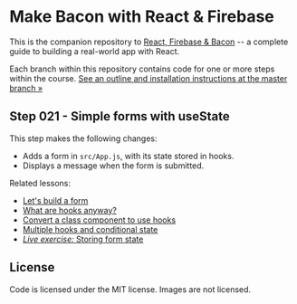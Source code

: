 Make Bacon with React & Firebase
================================

This is the companion repository to [React, Firebase & Bacon](https://frontarm.com/bacon) -- a complete guide to building a real-world app with React.

Each branch within this repository contains code for one or more steps within the course. [See an outline and installation instructions at the master branch &raquo;](https://github.com/frontarm/react-firebase-bacon)


Step 021 - Simple forms with useState
--------

This step makes the following changes:

- Adds a form in `src/App.js`, with its state stored in hooks.
- Displays a message when the form is submitted.

Related lessons:

- [Let's build a form](https://frontarm.com/courses/react-and-bacon/forms-with-hooks/intro/)
- [What are hooks anyway?](https://frontarm.com/courses/react-and-bacon/forms-with-hooks/what-are-hooks/)
- [Convert a class component to use hooks](https://frontarm.com/courses/react-and-bacon/forms-with-hooks/class-to-function-exercise/)
- [Multiple hooks and conditional state](https://frontarm.com/courses/react-and-bacon/forms-with-hooks/multiple-hooks-conditional-state/)
- [*Live exercise:* Storing form state](https://frontarm.com/courses/react-and-bacon/forms-with-hooks/form-state-exercise/)


License
-------

Code is licensed under the MIT license. Images are not licensed.